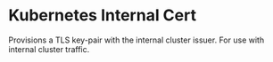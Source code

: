 # Kubernetes Internal Cert

Provisions a TLS key-pair with the internal cluster issuer. For use with internal cluster traffic.